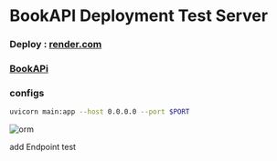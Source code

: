 # BookAPI Deployment Test Server 
### Deploy : [render.com](https://render.com/)   
### [BookAPi](https://bookapi-8bjd.onrender.com/docs)  
### configs
```bash  
uvicorn main:app --host 0.0.0.0 --port $PORT  
```
![orm](https://github.com/themusharraf/bookapi/assets/122869450/7e30603c-a0f2-466c-a826-892454b756fd) 
 
add Endpoint test

